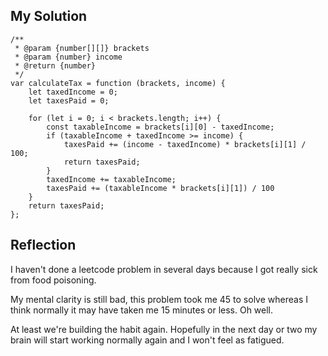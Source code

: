 ## My Solution

```
/**
 * @param {number[][]} brackets
 * @param {number} income
 * @return {number}
 */
var calculateTax = function (brackets, income) {
    let taxedIncome = 0;
    let taxesPaid = 0;

    for (let i = 0; i < brackets.length; i++) {
        const taxableIncome = brackets[i][0] - taxedIncome;
        if (taxableIncome + taxedIncome >= income) {
            taxesPaid += (income - taxedIncome) * brackets[i][1] / 100;
            return taxesPaid;
        }
        taxedIncome += taxableIncome;
        taxesPaid += (taxableIncome * brackets[i][1]) / 100
    }
    return taxesPaid;
};
```

## Reflection

I haven't done a leetcode problem in several days because I got really sick from food poisoning.

My mental clarity is still bad, this problem took me 45 to solve whereas I think normally it may have taken me 15 minutes or less. Oh well.

At least we're building the habit again. Hopefully in the next day or two my brain will start working normally again and I won't feel as fatigued.
